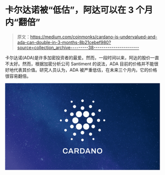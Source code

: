 # 卡尔达诺被“低估”，阿达可以在 3 个月内“翻倍”

> 原文：<https://medium.com/coinmonks/cardano-is-undervalued-and-ada-can-double-in-3-months-8b21cebef980?source=collection_archive---------38----------------------->

卡尔达诺(ADA)是许多加密投资者的最爱。然而，一段时间以来，阿达的股价一直不太好。然而，根据加密分析公司 Santiment 的说法，ADA 目前的价格并不能很好地代表其价值。研究人员认为，ADA 被严重低估，在未来三个月内，它的价格很容易翻倍。

![](img/ae46e8fdfab33c3cae1aa9807afe669a.png)